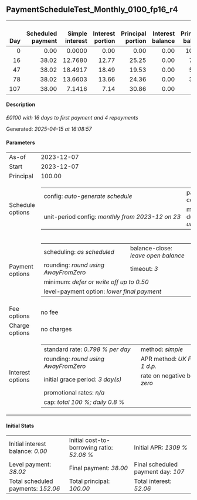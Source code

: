 <h2>PaymentScheduleTest_Monthly_0100_fp16_r4</h2><table><thead style="vertical-align: bottom;"><th style="text-align: right;">Day</th><th style="text-align: right;">Scheduled payment</th><th style="text-align: right;">Simple interest</th><th style="text-align: right;">Interest portion</th><th style="text-align: right;">Principal portion</th><th style="text-align: right;">Interest balance</th><th style="text-align: right;">Principal balance</th><th style="text-align: right;">Total simple interest</th><th style="text-align: right;">Total interest</th><th style="text-align: right;">Total principal</th></thead><tr style="text-align: right;"><td class="ci00">0</td><td class="ci01" style="white-space: nowrap;">0.00</td><td class="ci02">0.0000</td><td class="ci03">0.00</td><td class="ci04">0.00</td><td class="ci05">0.00</td><td class="ci06">100.00</td><td class="ci07">0.0000</td><td class="ci08">0.00</td><td class="ci09">0.00</td></tr><tr style="text-align: right;"><td class="ci00">16</td><td class="ci01" style="white-space: nowrap;">38.02</td><td class="ci02">12.7680</td><td class="ci03">12.77</td><td class="ci04">25.25</td><td class="ci05">0.00</td><td class="ci06">74.75</td><td class="ci07">12.7680</td><td class="ci08">12.77</td><td class="ci09">25.25</td></tr><tr style="text-align: right;"><td class="ci00">47</td><td class="ci01" style="white-space: nowrap;">38.02</td><td class="ci02">18.4917</td><td class="ci03">18.49</td><td class="ci04">19.53</td><td class="ci05">0.00</td><td class="ci06">55.22</td><td class="ci07">31.2597</td><td class="ci08">31.26</td><td class="ci09">44.78</td></tr><tr style="text-align: right;"><td class="ci00">78</td><td class="ci01" style="white-space: nowrap;">38.02</td><td class="ci02">13.6603</td><td class="ci03">13.66</td><td class="ci04">24.36</td><td class="ci05">0.00</td><td class="ci06">30.86</td><td class="ci07">44.9200</td><td class="ci08">44.92</td><td class="ci09">69.14</td></tr><tr style="text-align: right;"><td class="ci00">107</td><td class="ci01" style="white-space: nowrap;">38.00</td><td class="ci02">7.1416</td><td class="ci03">7.14</td><td class="ci04">30.86</td><td class="ci05">0.00</td><td class="ci06">0.00</td><td class="ci07">52.0616</td><td class="ci08">52.06</td><td class="ci09">100.00</td></tr></table><p><h4>Description</h4><i>£0100 with 16 days to first payment and 4 repayments</i></p><p>Generated: <i>2025-04-15 at 16:08:57</i></p><h4>Parameters</h4><table><tr><td>As-of</td><td>2023-12-07</td></tr><tr><td>Start</td><td>2023-12-07</td></tr><tr><td>Principal</td><td>100.00</td></tr><tr><td>Schedule options</td><td><table><tr><td>config: <i>auto-generate schedule</i></td><td>payment count: <i>4</i></td></tr><tr><td style="white-space: nowrap;">unit-period config: <i>monthly from 2023-12 on 23</i></td><td>max duration: <i>unlimited</i></td></tr></table></td></tr><tr><td>Payment options</td><td><table><tr><td>scheduling: <i>as scheduled</i></td><td>balance-close: <i>leave&nbsp;open&nbsp;balance</i></td></tr><tr><td>rounding: <i>round using AwayFromZero</i></td><td>timeout: <i>3</i></td></tr><tr><td colspan='2'>minimum: <i>defer&nbsp;or&nbsp;write&nbsp;off&nbsp;up&nbsp;to&nbsp;0.50</i></td></tr><tr><td colspan='2'>level-payment option: <i>lower&nbsp;final&nbsp;payment</i></td></tr></table></td></tr><tr><td>Fee options</td><td>no fee</td></tr><tr><td>Charge options</td><td>no charges</td></tr><tr><td>Interest options</td><td><table><tr><td>standard rate: <i>0.798 % per day</i></td><td>method: <i>simple</i></td></tr><tr><td>rounding: <i>round using AwayFromZero</i></td><td>APR method: <i>UK FCA to 1 d.p.</i></td></tr><tr><td>initial grace period: <i>3 day(s)</i></td><td>rate on negative balance: <i>zero</i></td></tr><tr><td colspan="2">promotional rates: <i><i>n/a</i></i></td></tr><tr><td colspan="2">cap: <i>total 100 %; daily 0.8 %</td></tr></table></td></tr></table><h4>Initial Stats</h4><table><tr><td>Initial interest balance: <i>0.00</i></td><td>Initial cost-to-borrowing ratio: <i>52.06 %</i></td><td>Initial APR: <i>1309 %</i></td></tr><tr><td>Level payment: <i>38.02</i></td><td>Final payment: <i>38.00</i></td><td>Final scheduled payment day: <i>107</i></td></tr><tr><td>Total scheduled payments: <i>152.06</i></td><td>Total principal: <i>100.00</i></td><td>Total interest: <i>52.06</i></td></tr></table>